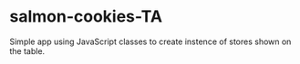 # salmon-cookies-TA

Simple app using JavaScript classes to create instence of stores shown on the table.
